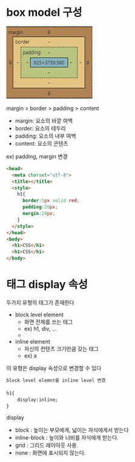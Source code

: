 # box model 구성

![img.png](box-model-img-1.png)

margin > border > padding > content
- margin: 요소의 바깥 여백
- border: 요소의 테두리
- padding: 요소의 내부 여백
- content: 요소의 콘텐츠

ex) padding, margin  변경

```html
<head>
  <meta charset="utf-8">
  <title></title>
  <style>
    h1{
      border:5px solid red;
      padding:20px;
      margin:20px;
    }
  </style>
</head>
<body>
  <h1>CSS</h1>
  <h1>CSS</h1>
</body>
```

# 태그 display 속성

두가지 유형의 태그가 존재한다
- block level element
  - 화면 전체를 쓰는 태그
  - ex) h1, div,  ... 
  - 
- inline element
  - 자신의 컨텐츠 크기만큼 갖는 태그
  - ex) a

이 유형은 display 속성으로 변경할 수 있다

```html
block level elemnt를 inline level 변경

h1{
    display:inline; 
}
```

display
- block : 높이는 부모에게, 넓이는 자식에게서 받는다
- inline-block : 높이와 너비를 자식에게 받는다.
- grid : 그리드 레이아웃 사용. 
- none : 화면에 표시되지 않는다.
